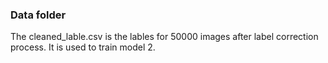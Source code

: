 ### Data folder

The cleaned_lable.csv is the lables for 50000 images after label correction process. It is used to train model 2.


